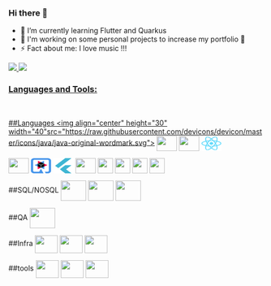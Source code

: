 ### Hi there 👋

- 🌱 I’m currently learning Flutter and Quarkus
- 🔭 I'm working on some personal projects to increase my portfolio 🎯
- ⚡ Fact about me: I love music !!!

<div align="left">
  <a href="https://github.com/Felipe678">
  <img height="180em" src="https://github-readme-stats.vercel.app/api?username=Felipe678&show_icons=true&theme=dark&include_all_commits=true&count_private=true"/>
  <img height="180em" src="https://github-readme-stats.vercel.app/api/top-langs/?username=Felipe678&layout=compact&langs_count=7&theme=dark"/>
</div>
    
<h3 align="left">Languages and Tools:</h3>

<div style="display: inline_block"><br>

  ##Languages
  <img align="center" height="30" width="40"src="https://raw.githubusercontent.com/devicons/devicon/master/icons/java/java-original-wordmark.svg">
  <img align="center" height="30" width="40" src="https://cdn.jsdelivr.net/gh/devicons/devicon/icons/android/android-plain.svg">
  <img align="center" height="30" width="40" src="https://cdn.jsdelivr.net/gh/devicons/devicon/icons/dart/dart-plain-wordmark.svg">
  <img align="center" height="30" width="40" src="https://raw.githubusercontent.com/devicons/devicon/master/icons/react/react-original.svg">

  
  <img align="center" height="30" width="40" src="https://cdn.jsdelivr.net/gh/devicons/devicon/icons/spring/spring-original-wordmark.svg">
  <img align="center" height="30" width="40" src="https://raw.githubusercontent.com/github/explore/5b3600551e122a3277c2c5368af2ad5725ffa9a1/topics/quarkus/quarkus.png">
  <img align="center" height="30" width="40" src="https://raw.githubusercontent.com/devicons/devicon/master/icons/flutter/flutter-plain.svg">
  <img align="center" height="30" width="40" src="https://cdn.jsdelivr.net/gh/devicons/devicon/icons/redux/redux-original.svg">
        
  <img align="center" height="30" width="30" src="https://cdn.jsdelivr.net/gh/devicons/devicon/icons/sourcetree/sourcetree-original-wordmark.svg">
  <img align="center" height="30" width="30" src="https://www.vectorlogo.zone/logos/getpostman/getpostman-icon.svg">
  <img align="center" height="30" width="30" src="https://cdn.jsdelivr.net/gh/devicons/devicon/icons/git/git-original.svg">
  <img align="center" height="30" width="30" src="https://cdn.jsdelivr.net/gh/devicons/devicon/icons/github/github-original.svg">

  ##SQL/NOSQL
  <img align="center" height="40" width="50" src="https://cdn.jsdelivr.net/gh/devicons/devicon/icons/mongodb/mongodb-original-wordmark.svg">
  <img align="center" height="40" width="50" src="https://cdn.jsdelivr.net/gh/devicons/devicon/icons/postgresql/postgresql-plain-wordmark.svg">
  <img align="center" height="40" width="50" src="https://cdn.jsdelivr.net/gh/devicons/devicon/icons/redis/redis-original-wordmark.svg">

  ##QA
  <img align="center" height="40" width="50" src="https://cdn.jsdelivr.net/gh/devicons/devicon/icons/selenium/selenium-original.svg">
  
  ##Infra
  <img align="center" height="35" width="45" src="https://cdn.jsdelivr.net/gh/devicons/devicon/icons/docker/docker-original-wordmark.svg">
  <img align="center" height="35" width="45" src="https://cdn.jsdelivr.net/gh/devicons/devicon/icons/kubernetes/kubernetes-plain-wordmark.svg">
  <img align="center" height="35" width="45" src="https://cdn.jsdelivr.net/gh/devicons/devicon/icons/jenkins/jenkins-original.svg">

  ##tools
  <img align="center" height="35" width="45" src="https://cdn.jsdelivr.net/gh/devicons/devicon/icons/vscode/vscode-original.svg">
  <img align="center" height="35" width="45" src="https://cdn.jsdelivr.net/gh/devicons/devicon/icons/jira/jira-original-wordmark.svg">
  <img align="center" height="35" width="45" src="https://cdn.jsdelivr.net/gh/devicons/devicon/icons/confluence/confluence-original-wordmark.svg">
  
  
</div>
